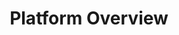 ---
title: "Platform Overview"
desc: "See how the Customer and Agent APIs work and talk with each other."
color: "#31374f"
type: "Guide"
weight: 10
---